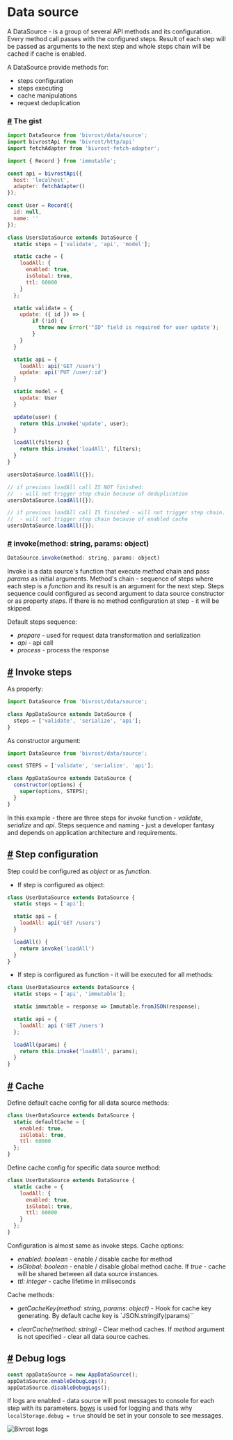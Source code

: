 # Data source

A DataSource - is a group of several API methods and its configuration. Every method call passes with the configured steps. Result of each step will be passed as arguments to the next step and whole steps chain will be cached if cache is enabled.

A DataSource provide methods for:

* steps configuration
* steps executing
* cache manipulations
* request deduplication


### <a id='this-gist'></a>[#](#this-gist) The gist

```js
import DataSource from 'bivrost/data/source';
import bivrostApi from 'bivrost/http/api'
import fetchAdapter from 'bivrost-fetch-adapter';

import { Record } from 'immutable';

const api = bivrostApi({
  host: 'localhost',
  adapter: fetchAdapter()
});

const User = Record({
  id: null,
  name: ''
});

class UsersDataSource extends DataSource {
  static steps = ['validate', 'api', 'model'];

  static cache = {
    loadAll: {
      enabled: true,
      isGlobal: true,
      ttl: 60000
    }
  };

  static validate = {
    update: ({ id }) => {
        if (!id) {
          throw new Error('"ID" field is required for user update');
        }
    }
  }

  static api = {
    loadAll: api('GET /users')
    update: api('PUT /user/:id')
  }

  static model = {
    update: User
  }

  update(user) {
    return this.invoke('update', user);
  }

  loadAll(filters) {
    return this.invoke('loadAll', filters);
  }
}

usersDataSource.loadAll({});

// if previous loadAll call IS NOT finished:
//  - will not trigger step chain because of deduplication
usersDataSource.loadAll({});

// if previous loadAll call IS finished - will not trigger step chain.
//  - will not trigger step chain because of enabled cache
usersDataSource.loadAll({});
```



### <a id='invoke'></a>[#](#invoke) invoke(method: string, params: object)

```js
DataSource.invoke(method: string, params: object)
```

Invoke is a data source's function that execute *method* chain and pass *params* as initial arguments.
Method's chain - sequence of steps where each step is a *function* and its result is an argument for the next step.
Steps sequence could configured as second argument to data source constructor or as property *steps*.
If there is no method configuration at step - it will be skipped.

Default steps sequence:

- *prepare* - used for request data transformation and serialization
- *api* - api call
- *process* - process the response

## <a id='invoke-steps'></a>[#](#invoke-steps) Invoke steps

As property:

```js
import DataSource from 'bivrost/data/source';

class AppDataSource extends DataSource {
  steps = ['validate', 'serialize', 'api'];
}
```

As constructor argument:

```js
import DataSource from 'bivrost/data/source';

const STEPS = ['validate', 'serialize', 'api'];

class AppDataSource extends DataSource {
  constructor(options) {
    super(options, STEPS);
  }
}
```

In this example - there are three steps for *invoke* function - *validate*, *serialize* and *api*. Steps sequence and naming - just a developer fantasy and depends on application architecture and requirements.

## <a id='step-configuration'></a>[#](#step-configuration) Step configuration

Step could be configured as *object* or as *function*.

* If step is configured as object:

```js
class UserDataSource extends DataSource {
  static steps = ['api'];

  static api = {
    loadAll: api('GET /users')
  }

  loadAll() {
    return invoke('loadAll')
  }
}
```

* If step is configured as function - it will be executed for all methods:

```js
class UserDataSource extends DataSource {
  static steps = ['api', 'immutable'];

  static immutable = response => Immutable.fromJSON(response);

  static api = {
    loadAll: api ('GET /users')
  };

  loadAll(params) {
    return this.invoke('loadAll', params);
  }
}
```

## <a id='cache'></a>[#](#cache) Cache
Define default cache config for all data source methods:
```js
class UserDataSource extends DataSource {
  static defaultCache = {
    enabled: true,
    isGlobal: true,
    ttl: 60000
  };
}
```


Define cache config for specific data source method:
```js
class UserDataSource extends DataSource {
  static cache = {
    loadAll: {
      enabled: true,
      isGlobal: true,
      ttl: 60000
    }
  };
}
```

Configuration is almost same as invoke steps. Cache options:

* *enabled: boolean* - enable / disable cache for method
* *isGlobal: boolean* - enable / disable global method cache. If *true* - cache will be shared between all data source instances.
* *ttl: integer* - cache lifetime in miliseconds

Cache methods:

* *getCacheKey(method: string, params: object)* - Hook for cache key generating. By default cache key is `JSON.stringify(params)``

* *clearCache(method: string)* - Clear method caches. If *method* argument is not specified - clear all data source caches.

## <a id='debug-logs'></a>[#](#debug-logs) Debug logs

```js
const appDataSource = new AppDataSource();
appDataSource.enableDebugLogs();
appDataSource.disableDebugLogs();
```

If logs are enabled - data source will post messages to console for each step with its parameters.
[bows](https://www.npmjs.com/package/bows) is used for logging and thats why `localStorage.debug = true` should be set in your console to see messages.

![Bivrost logs](http://i.imgur.com/FOC5z5e.png)
